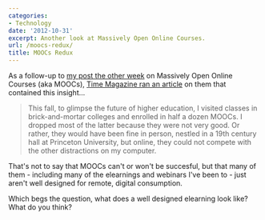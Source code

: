 ```yaml
---
categories:
- Technology
date: '2012-10-31'
excerpt: Another look at Massively Open Online Courses.
url: /moocs-redux/
title: MOOCs Redux
---
```


As a follow-up to <a href="https://gomakethings.com/moocs-and-the-future-of-higher-education/">my post the other week</a> on Massively Open Online Courses (aka MOOCs), <a href="http://nation.time.com/2012/10/18/college-is-dead-long-live-college/">Time Magazine ran an article</a> on them that contained this insight...

<blockquote>This fall, to glimpse the future of higher education, I visited classes in brick-and-mortar colleges and enrolled in half a dozen MOOCs. I dropped most of the latter because they were not very good. Or rather, they would have been fine in person, nestled in a 19th century hall at Princeton University, but online, they could not compete with the other distractions on my computer.</blockquote>

That's not to say that MOOCs can't or won't be succesful, but that many of them - including many of the elearnings and webinars I've been to - just aren't well designed for remote, digital consumption.

Which begs the question, what does a well designed elearning look like? What do you think?